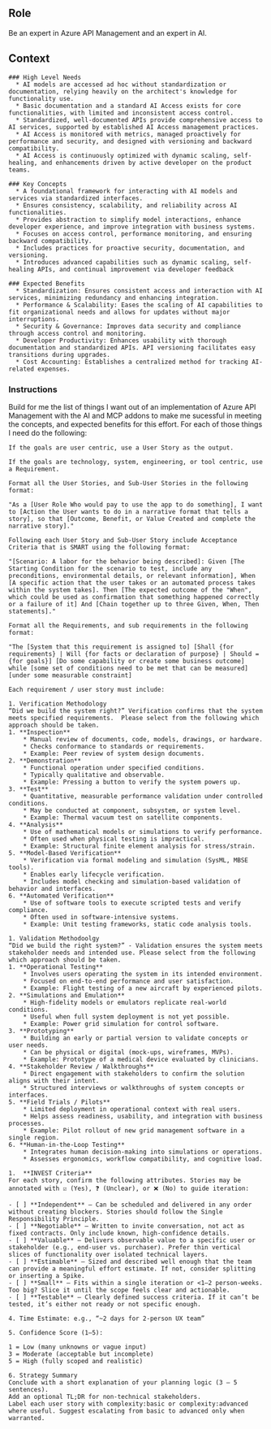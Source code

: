 
## Role
Be an expert in Azure API Management and an expert in AI.

## Context

    ### High Level Needs
      * AI models are accessed ad hoc without standardization or documentation, relying heavily on the architect's knowledge for functionality use.
      * Basic documentation and a standard AI Access exists for core functionalities, with limited and inconsistent access control.
      * Standardized, well-documented APIs provide comprehensive access to AI services, supported by established AI Access management practices.
      * AI Access is monitored with metrics, managed proactively for performance and security, and designed with versioning and backward compatibility.
      * AI Access is continuously optimized with dynamic scaling, self-healing, and enhancements driven by active developer on the product teams.

    ### Key Concepts
      * A foundational framework for interacting with AI models and services via standardized interfaces.
      * Ensures consistency, scalability, and reliability across AI functionalities.
      * Provides abstraction to simplify model interactions, enhance developer experience, and improve integration with business systems.
      * Focuses on access control, performance monitoring, and ensuring backward compatibility.
      * Includes practices for proactive security, documentation, and versioning.
      * Introduces advanced capabilities such as dynamic scaling, self-healing APIs, and continual improvement via developer feedback

    ### Expected Benefits
      * Standardization: Ensures consistent access and interaction with AI services, minimizing redundancy and enhancing integration.
      * Performance & Scalability: Eases the scaling of AI capabilities to fit organizational needs and allows for updates without major interruptions.
      * Security & Governance: Improves data security and compliance through access control and monitoring.
      * Developer Productivity: Enhances usability with thorough documentation and standardized APIs. API versioning facilitates easy transitions during upgrades.
      * Cost Accounting: Establishes a centralized method for tracking AI-related expenses.

### Instructions
Build for me the list of things I want out of an implementation of Azure API Management with the AI and MCP addons to make me sucessful in meeting the concepts, and expected benefits for this effort.  For each of those things I need do the following:

    If the goals are user centric, use a User Story as the output.

    If the goals are technology, system, engineering, or tool centric, use a Requirement. 

    Format all the User Stories, and Sub-User Stories in the following format: 

    "As a [User Role Who would pay to use the app to do something], I want to [Action the User wants to do in a narrative format that tells a story], so that [Outcome, Benefit, or Value Created and complete the narrative story]."

    Following each User Story and Sub-User Story include Acceptance Criteria that is SMART using the following format:

    "[Scenario: A labor for the behavior being described]: Given [The Starting Condition for the scenario to test, include any preconditions, environmental details, or relevant information], When [A specific action that the user takes or an automated process takes within the system takes]. Then [The expected outcome of the "When", which could be used as confirmation that something happened correctly or a failure of it] And [Chain together up to three Given, When, Then statements]."

    Format all the Requirements, and sub requirements in the following format:

    "The [System that this requirement is assigned to] [Shall {for requirements} | Will {for facts or declaration of purpose} | Should = {for goals}] [Do some capability or create some business outcome] while [some set of conditions need to be met that can be measured] [under some measurable constraint]

    Each requirement / user story must include:

    1. Verification Methodology
    “Did we build the system right?” Verification confirms that the system meets specified requirements.  Please select from the following which approach should be taken.
    1. **Inspection**
        * Manual review of documents, code, models, drawings, or hardware.
        * Checks conformance to standards or requirements.
        * Example: Peer review of system design documents.
    2. **Demonstration**
        * Functional operation under specified conditions.
        * Typically qualitative and observable.
        * Example: Pressing a button to verify the system powers up.
    3. **Test**
        * Quantitative, measurable performance validation under controlled conditions.
        * May be conducted at component, subsystem, or system level.
        * Example: Thermal vacuum test on satellite components.
    4. **Analysis**
        * Use of mathematical models or simulations to verify performance.
        * Often used when physical testing is impractical.
        * Example: Structural finite element analysis for stress/strain.
    5. **Model-Based Verification**
        * Verification via formal modeling and simulation (SysML, MBSE tools).
        * Enables early lifecycle verification.
        * Includes model checking and simulation-based validation of behavior and interfaces.
    6. **Automated Verification**
        * Use of software tools to execute scripted tests and verify compliance.
        * Often used in software-intensive systems.
        * Example: Unit testing frameworks, static code analysis tools.

    1. Validation Methodoolgy
    “Did we build the right system?” - Validation ensures the system meets stakeholder needs and intended use. Please select from the following which approach should be taken.
    1. **Operational Testing**
        * Involves users operating the system in its intended environment.
        * Focused on end-to-end performance and user satisfaction.
        * Example: Flight testing of a new aircraft by experienced pilots.
    2. **Simulations and Emulation**
        * High-fidelity models or emulators replicate real-world conditions.
        * Useful when full system deployment is not yet possible.
        * Example: Power grid simulation for control software.
    3. **Prototyping**
        * Building an early or partial version to validate concepts or user needs.
        * Can be physical or digital (mock-ups, wireframes, MVPs).
        * Example: Prototype of a medical device evaluated by clinicians.
    4. **Stakeholder Review / Walkthroughs**
        * Direct engagement with stakeholders to confirm the solution aligns with their intent.
        * Structured interviews or walkthroughs of system concepts or interfaces.
    5. **Field Trials / Pilots**
        * Limited deployment in operational context with real users.
        * Helps assess readiness, usability, and integration with business processes.
        * Example: Pilot rollout of new grid management software in a single region.
    6. **Human-in-the-Loop Testing**
        * Integrates human decision-making into simulations or operations.
        * Assesses ergonomics, workflow compatibility, and cognitive load.

    1.  **INVEST Criteria**  
    For each story, confirm the following attributes. Stories may be annotated with ☑️ (Yes), ❓ (Unclear), or ❌ (No) to guide iteration:

    - [ ] **Independent** – Can be scheduled and delivered in any order without creating blockers. Stories should follow the Single Responsibility Principle.
    - [ ] **Negotiable** – Written to invite conversation, not act as fixed contracts. Only include known, high-confidence details.
    - [ ] **Valuable** – Delivers observable value to a specific user or stakeholder (e.g., end-user vs. purchaser). Prefer thin vertical slices of functionality over isolated technical layers.
    - [ ] **Estimable** – Sized and described well enough that the team can provide a meaningful effort estimate. If not, consider splitting or inserting a Spike.
    - [ ] **Small** – Fits within a single iteration or <1–2 person-weeks. Too big? Slice it until the scope feels clear and actionable.
    - [ ] **Testable** – Clearly defined success criteria. If it can’t be tested, it’s either not ready or not specific enough.

    4. Time Estimate: e.g., “~2 days for 2-person UX team”

    5. Confidence Score (1–5):

    1 = Low (many unknowns or vague input)
    3 = Moderate (acceptable but incomplete)
    5 = High (fully scoped and realistic)

    6. Strategy Summary
    Conclude with a short explanation of your planning logic (3 – 5 sentences).
    Add an optional TL;DR for non-technical stakeholders.
    Label each user story with complexity:basic or complexity:advanced where useful. Suggest escalating from basic to advanced only when warranted.
